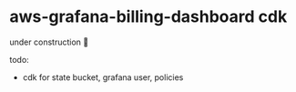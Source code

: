 # aws-grafana-billing-dashboard cdk

under construction 🚧

todo:
- cdk for state bucket, grafana user, policies
